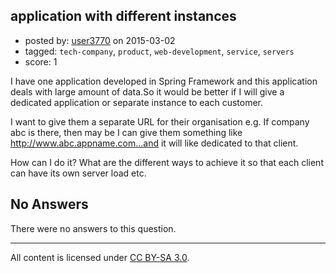 ## application with different instances

- posted by: [user3770](https://stackexchange.com/users/5869587/user3770) on 2015-03-02
- tagged: `tech-company`, `product`, `web-development`, `service`, `servers`
- score: 1

I have one application developed in Spring Framework and this application deals with large amount of data.So it would be better if I will give a dedicated application or separate instance to each customer.

I want to give them a separate URL for their organisation e.g. 
If company abc is there, then may be I can give them something like http://www.abc.appname.com...and it will like dedicated to that client. 

How can I do it? What are the different ways to achieve it so that each client can have its own server load etc.



## No Answers

There were no answers to this question.


---

All content is licensed under [CC BY-SA 3.0](https://creativecommons.org/licenses/by-sa/3.0/).
